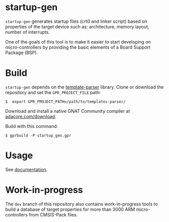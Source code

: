 # startup-gen

`startup-gen` generates startup files (crt0 and linker script) based on
properties of the target device such as: architecture, memory layout, number of
interrupts.

One of the goals of this tool is to make it easier to start developing on
micro-controllers by providing the basic elements of a Board Support Package
(BSP).

# Build

`startup-gen` depends on the
[template-parser](https://github.com/AdaCore/templates-parser) library. Clone
or download the repository and set the `GPR_PROJECT_FILE` path:
```
$  export GPR_PROJECT_PATH=/path/to/templates-parser/
```

Download and install a native GNAT Community compiler at
[adacore.com/download](https://www.adacore.com/download).

Build with this command:
```
$ gprbuild -P startup_gen.gpr
```

# Usage

See [documentation](doc/index.rst).

# Work-in-progress

The `dev` branch of this repository also contains work-in-progress tools to
build a database of target properties for more than 3000 ARM micro-controllers
from CMSIS-Pack files.
